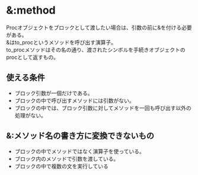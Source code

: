 # &:method
Procオブジェクトをブロックとして渡したい場合は、引数の前に&を付ける必要がある。<br>
&はto_procというメソッドを呼び出す演算子。<br>
to_procメソッドはその名の通り、渡されたシンボルを手続きオブジェクトのprocとして返すもの。

## 使える条件
- ブロック引数が一個だけである。
- ブロックの中で呼び出すメソッドには引数がない。
- ブロックの中では、ブロック引数に対してメソッドを一回も呼び出す以外の処理がない。

## &:メソッド名の書き方に変換できないもの
- ブロックの中でメソッドではなく演算子を使っている。
- ブロック内のメソッドで引数を渡している。
- ブロックの中で複数の文を実行している
